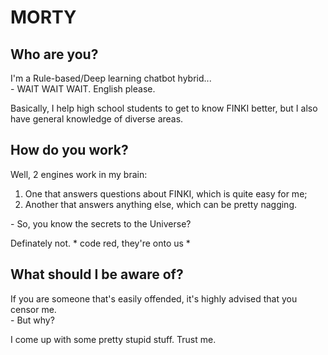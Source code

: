 MORTY
===

Who are you?
---  

I'm a Rule-based/Deep learning chatbot hybrid...  
\- WAIT WAIT WAIT. English please.  

Basically, I help high school students to get to know FINKI better, but I also have general knowledge of diverse areas.  

How do you work?
---  

Well, 2 engines work in my brain:
1. One that answers questions about FINKI, which is quite easy for me;
2. Another that answers anything else, which can be pretty nagging.  

\- So, you know the secrets to the Universe?  

Definately not. * code red, they're onto us *  

What should I be aware of?
---  

If you are someone that's easily offended, it's highly advised that you censor me.  
\- But why?  

I come up with some pretty stupid stuff. Trust me.
